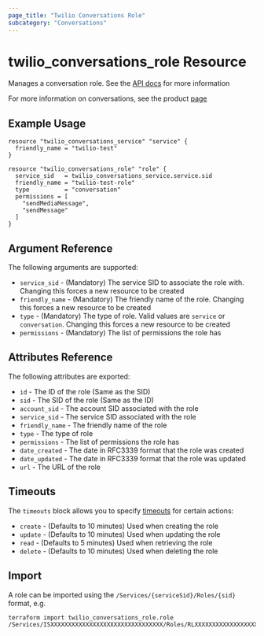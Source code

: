 ```yaml
---
page_title: "Twilio Conversations Role"
subcategory: "Conversations"
---
```


# twilio_conversations_role Resource

Manages a conversation role. See the [API docs](https://www.twilio.com/docs/conversations/api/role-resource) for more information

For more information on conversations, see the product [page](https://www.twilio.com/conversations)

## Example Usage

```hcl
resource "twilio_conversations_service" "service" {
  friendly_name = "twilio-test"
}

resource "twilio_conversations_role" "role" {
  service_sid   = twilio_conversations_service.service.sid
  friendly_name = "twilio-test-role"
  type          = "conversation"
  permissions = [
    "sendMediaMessage",
    "sendMessage"
  ]
}
```

## Argument Reference

The following arguments are supported:

- `service_sid` - (Mandatory) The service SID to associate the role with. Changing this forces a new resource to be created
- `friendly_name` - (Mandatory) The friendly name of the role. Changing this forces a new resource to be created
- `type` - (Mandatory) The type of role. Valid values are `service` or `conversation`. Changing this forces a new resource to be created
- `permissions` - (Mandatory) The list of permissions the role has

## Attributes Reference

The following attributes are exported:

- `id` - The ID of the role (Same as the SID)
- `sid` - The SID of the role (Same as the ID)
- `account_sid` - The account SID associated with the role
- `service_sid` - The service SID associated with the role
- `friendly_name` - The friendly name of the role
- `type` - The type of role
- `permissions` - The list of permissions the role has
- `date_created` - The date in RFC3339 format that the role was created
- `date_updated` - The date in RFC3339 format that the role was updated
- `url` - The URL of the role

## Timeouts

The `timeouts` block allows you to specify [timeouts](https://www.terraform.io/docs/configuration/resources.html#timeouts) for certain actions:

- `create` - (Defaults to 10 minutes) Used when creating the role
- `update` - (Defaults to 10 minutes) Used when updating the role
- `read` - (Defaults to 5 minutes) Used when retrieving the role
- `delete` - (Defaults to 10 minutes) Used when deleting the role

## Import

A role can be imported using the `/Services/{serviceSid}/Roles/{sid}` format, e.g.

```shell
terraform import twilio_conversations_role.role /Services/ISXXXXXXXXXXXXXXXXXXXXXXXXXXXXXXXX/Roles/RLXXXXXXXXXXXXXXXXXXXXXXXXXXXXXXXX
```
